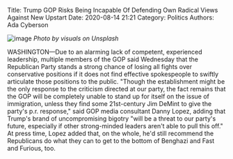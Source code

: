 Title: Trump GOP Risks Being Incapable Of Defending Own Radical Views Against New Upstart
Date: 2020-08-14 21:21
Category: Politics
Authors: Ada Cyberson

![image]({attach}images/visuals-S2wnPueyJx4-unsplash.jpg)
*Photo by visuals on Unsplash*


WASHINGTON—Due to an alarming lack of competent, experienced leadership, multiple members of the GOP said Wednesday that the Republican Party stands a strong chance of losing all fights over conservative positions if it does not find effective spokespeople to swiftly articulate those positions to the public. "Though the establishment might be the only response to the criticism directed at our party, the fact remains that the GOP will be completely unable to stand up for itself on the issue of immigration, unless they find some 21st-century Jim DeMint to give the party's p.r. response," said GOP media consultant Danny Lopez, adding that Trump's brand of uncompromising bigotry "will be a threat to our party's future, especially if other strong-minded leaders aren't able to pull this off." At press time, Lopez added that, on the whole, he'd still recommend the Republicans do what they can to get to the bottom of Benghazi and Fast and Furious, too.